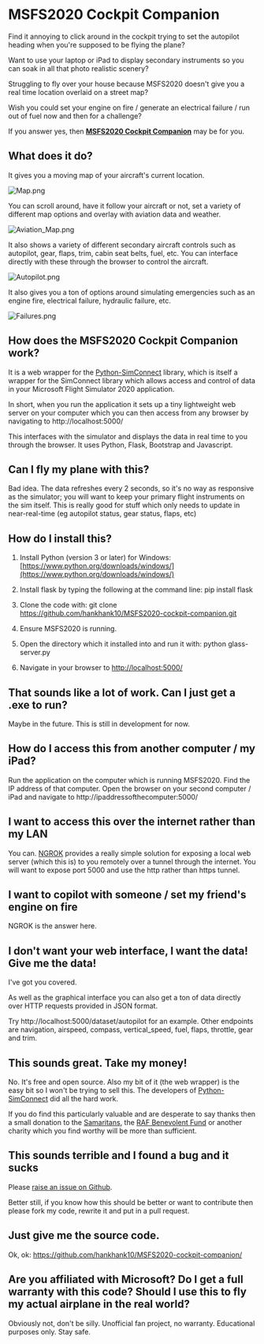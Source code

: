 # MSFS2020 Cockpit Companion

Find it annoying to click around in the cockpit trying to set the autopilot heading when you're supposed to be flying the plane?

Want to use your laptop or iPad to display secondary instruments so you can soak in all that photo realistic scenery?

Struggling to fly over your house because MSFS2020 doesn't give you a real time location overlaid on a street map?

Wish you could set your engine on fire / generate an electrical failure / run out of fuel now and then for a challenge?

If you answer yes, then **[MSFS2020 Cockpit Companion](https://github.com/hankhank10/MSFS2020-cockpit-companion/)** may be for you.

## What does it do?

It gives you a moving map of your aircraft's current location.  

![Map.png]({{site.baseurl}}/Map.png)

You can scroll around, have it follow your aircraft or not, set a variety of different map options and overlay with aviation data and weather.

![Aviation_Map.png]({{site.baseurl}}/Aviation_Map.png)

It also shows a variety of different secondary aircraft controls such as autopilot, gear, flaps, trim, cabin seat belts, fuel, etc.  You can interface directly with these through the browser to control the aircraft.

![Autopilot.png]({{site.baseurl}}/Autopilot.png)

It also gives you a ton of options around simulating emergencies such as an engine fire, electrical failure, hydraulic failure, etc.

![Failures.png]({{site.baseurl}}/Failures.png)


## How does the MSFS2020 Cockpit Companion work?

It is a web wrapper for the [Python-SimConnect](https://github.com/odwdinc/Python-SimConnect) library, which is itself a wrapper for the SimConnect library which allows access and control of data in your Microsoft Flight Simulator 2020 application.

In short, when you run the application it sets up a tiny lightweight web server on your computer which you can then access from any browser by navigating to http://localhost:5000/

This interfaces with the simulator and displays the data in real time to you through the browser. It uses Python, Flask, Bootstrap and Javascript.

## Can I fly my plane with this?

Bad idea. The data refreshes every 2 seconds, so it's no way as responsive as the simulator; you will want to keep your primary flight instruments on the sim itself. This is really good for stuff which only needs to update in near-real-time (eg autopilot status, gear status, flaps, etc)

## How do I install this?

1. Install Python (version 3 or later) for Windows: [https://www.python.org/downloads/windows/](https://www.python.org/downloads/windows/)

2. Install flask by typing the following at the command line: pip install flask

3. Clone the code with: git clone https://github.com/hankhank10/MSFS2020-cockpit-companion.git

4. Ensure MSFS2020 is running.

5. Open the directory which it installed into and run it with: python glass-server.py

6. Navigate in your browser to [http://localhost:5000/](http://localhost:5000/)

## That sounds like a lot of work. Can I just get a .exe to run?

Maybe in the future. This is still in development for now.

## How do I access this from another computer / my iPad?

Run the application on the computer which is running MSFS2020. Find the IP address of that computer. Open the browser on your second computer / iPad and navigate to http://ipaddressofthecomputer:5000/

## I want to access this over the internet rather than my LAN

You can. [NGROK](https://ngrok.com/) provides a really simple solution for exposing a local web server (which this is) to you remotely over a tunnel through the internet. You will want to expose port 5000 and use the http rather than https tunnel.

## I want to copilot with someone / set my friend's engine on fire

NGROK is the answer here.

## I don't want your web interface, I want the data! Give me the data!

I've got you covered.

As well as the graphical interface you can also get a ton of data directly over HTTP requests provided in JSON format.

Try http://localhost:5000/dataset/autopilot for an example.  Other endpoints are navigation, airspeed, compass, vertical_speed, fuel, flaps, throttle, gear and trim.

## This sounds great. Take my money!

No. It's free and open source. Also my bit of it (the web wrapper) is the easy bit so I won't be trying to sell this. The developers of [Python-SimConnect](https://github.com/odwdinc/Python-SimConnect) did all the hard work.

If you do find this particularly valuable and are desperate to say thanks then a small donation to the [Samaritans](https://www.samaritans.org/donate-now/), the [RAF Benevolent Fund](https://www.rafbf.org/ways-to-give/online-donation) or another charity which you find worthy will be more than sufficient.

## This sounds terrible and I found a bug and it sucks

Please [raise an issue on Github](https://github.com/hankhank10/MSFS2020-cockpit-companion/issues).

Better still, if you know how this should be better or want to contribute then please fork my code, rewrite it and put in a pull request.

## Just give me the source code.

Ok, ok: https://github.com/hankhank10/MSFS2020-cockpit-companion/

## Are you affiliated with Microsoft? Do I get a full warranty with this code? Should I use this to fly my actual airplane in the real world?

Obviously not, don't be silly. Unofficial fan project, no warranty. Educational purposes only. Stay safe.
